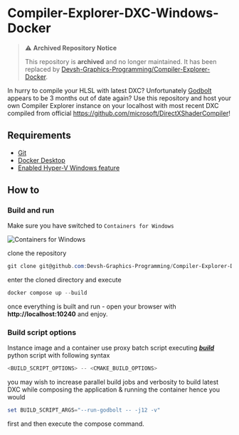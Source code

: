 # Compiler-Explorer-DXC-Windows-Docker

> ⚠️ **Archived Repository Notice**
>
> This repository is **archived** and no longer maintained. 
> It has been replaced by [Devsh-Graphics-Programming/Compiler-Explorer-Docker](https://github.com/Devsh-Graphics-Programming/Compiler-Explorer-Docker).  

In hurry to compile your HLSL with latest DXC? Unfortunately [Godbolt](https://godbolt.org/) appears to be 3 months out of date again? Use this repository and host your own Compiler Explorer instance on your localhost with most recent DXC compiled from official https://github.com/microsoft/DirectXShaderCompiler!

## Requirements

- [Git](https://git-scm.com/download/win)
- [Docker Desktop](https://www.docker.com/products/docker-desktop/)
- [Enabled Hyper-V Windows feature](https://learn.microsoft.com/en-us/virtualization/hyper-v-on-windows/quick-start/enable-hyper-v#enable-hyper-v-using-powershell)

## How to
### Build and run

Make sure you have switched to `Containers for Windows`

![Containers for Windows](https://user-images.githubusercontent.com/65064509/152947300-affca592-35a7-4e4c-a7fc-2055ce1ba528.png)

clone the repository 

```powershell
git clone git@github.com:Devsh-Graphics-Programming/Compiler-Explorer-DXC-Windows-Docker.git
```

enter the cloned directory and execute

```powershell
docker compose up --build
```

once everything is built and run - open your browser with **http://localhost:10240** and enjoy.

### Build script options

Instance image and a container use proxy batch script executing [***build***](https://github.com/Devsh-Graphics-Programming/Compiler-Explorer-DXC-Windows-Docker/blob/master/project/scripts/build.py) python script with following syntax

```powershell
<BUILD_SCRIPT_OPTIONS> -- <CMAKE_BUILD_OPTIONS>
```

you may wish to increase parallel build jobs and verbosity to build latest DXC while composing the application & running the container hence you would

```powershell
set BUILD_SCRIPT_ARGS="--run-godbolt -- -j12 -v"
```

first and then execute the compose command.
